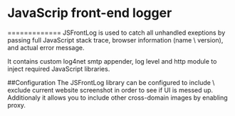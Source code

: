 # JavaScrip front-end logger

=============
JSFrontLog is used to catch all unhandled exeptions by passing full JavaScript stack trace, browser information (name \ version), and actual error message.

It contains custom log4net smtp appender, log level and http module to inject required JavaScript libraries.

##Configuration
The JSFrontLog library can be configured to include \ exclude current website screenshot in order to see if UI is messed up.
Additionaly it allows you to include other cross-domain images by enabling proxy.
